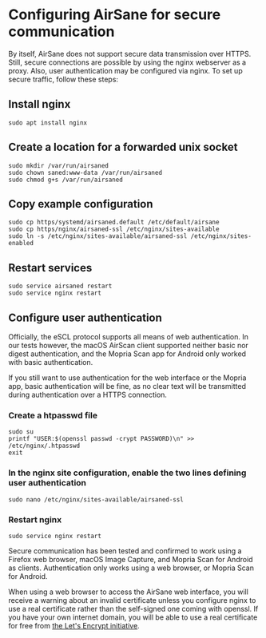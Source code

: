 # Configuring AirSane for secure communication 
By itself, AirSane does not support secure data transmission over HTTPS. 
Still, secure connections are possible by using the nginx webserver as a proxy.
Also, user authentication may be configured via nginx.
To set up secure traffic, follow these steps:
## Install nginx
```sudo apt install nginx```
## Create a location for a forwarded unix socket
```
sudo mkdir /var/run/airsaned
sudo chown saned:www-data /var/run/airsaned
sudo chmod g+s /var/run/airsaned
```
## Copy example configuration
```
sudo cp https/systemd/airsaned.default /etc/default/airsane
sudo cp https/nginx/airsaned-ssl /etc/nginx/sites-available
sudo ln -s /etc/nginx/sites-available/airsaned-ssl /etc/nginx/sites-enabled
```
## Restart services
```
sudo service airsaned restart
sudo service nginx restart
```
## Configure user authentication
Officially, the eSCL protocol supports all means of web authentication.
In our tests however, the macOS AirScan client supported neither basic nor digest authentication,
and the Mopria Scan app for Android only worked with basic authentication.

If you still want to use authentication for the web interface or the Mopria app, 
basic authentication will be fine, as no clear text will be transmitted during authentication over
a HTTPS connection.

### Create a htpasswd file
```
sudo su
printf "USER:$(openssl passwd -crypt PASSWORD)\n" >> /etc/nginx/.htpasswd
exit
```
### In the nginx site configuration, enable the two lines defining user authentication
```sudo nano /etc/nginx/sites-available/airsaned-ssl```
### Restart nginx
```sudo service nginx restart```

Secure communication has been tested and confirmed to work
using a Firefox web browser, macOS Image Capture, and Mopria Scan for Android as clients.
Authentication only works using a web browser, or Mopria Scan for Android.

When using a web browser to access the AirSane web interface, you will receive a warning
about an invalid certificate unless you configure nginx to use a real certificate rather
than the self-signed one coming with openssl.
If you have your own internet domain, you will be able to use a real certificate 
for free from [the Let's Encrypt initiative](https://letsencrypt.org).
